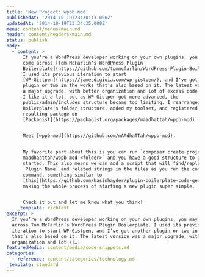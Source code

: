 ```yaml
---
title: 'New Project: wppb-mod'
publishedAt: '2014-10-19T23:30:13.000Z'
updatedAt: '2014-10-19T23:34:35.000Z'
menu: content/menus/main.md
header: content/headers/main.md
status: publish
body:
  - content: >
      If you're a WordPress developer working on your own plugins, you may have
      come across [Tom McFarlin's WordPress Plugin
      Boilerplate](https://github.com/tommcfarlin/WordPress-Plugin-Boilerplate).
      I used its previous iteration to start
      [WP-Gistpen](https://jamesdigioia.com/wp-gistpen/), and I've got another
      plugin or two in the works that's also based on it. The latest version was
      a major upgrade, with better organization and lot of excess code removed.
      I like it a lot, but as WP-Gistpen got more advanced, the
      public/admin/includes structure became too limiting. I rearranged the
      Boilerplate's folder structure, added my toolset, and registered the
      resulting package on
      [Packagist](https://packagist.org/packages/maadhattah/wppb-mod).


      Meet [wppb-mod](https://github.com/mAAdhaTTah/wppb-mod).


      My favorite part about this is you can run `composer create-project
      maadhaattah/wppb-mod <folder>` and you have a good structure to get
      started. This also means we can add a script that will find/replace the
      `Plugin Name` and related strings in the files as you run the composer
      command, something similar to
      [this](https://github.com/hasinhayder/plugin-boilerplate-code-generator/blob/master/index.php),
      making the whole process of starting a new plugin super simple.


      Check it out and let me know what you think!
    _template: richText
excerpt: >
  If you’re a WordPress developer working on your own plugins, you may have come
  across Tom McFarlin’s WordPress Plugin Boilerplate. I used its previous
  iteration to start WP-Gistpen, and I’ve got another plugin or two in the works
  that’s also based on it. The latest version was a major upgrade, with better
  organization and lot \[…]
featuredMedia: content/media/code-snippets.md
categories:
  - reference: content/categories/technology.md
_template: standard
---
```



